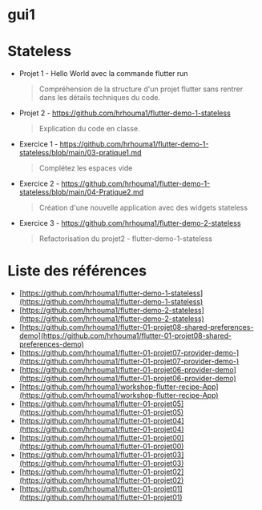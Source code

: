 # gui1

# Stateless

- Projet 1 - Hello World avec la commande flutter run
  > Compréhension de la structure d'un projet flutter sans rentrer dans les détails techniques du code.
- Projet 2 - https://github.com/hrhouma1/flutter-demo-1-stateless
  > Explication du code en classe.
- Exercice 1 - https://github.com/hrhouma1/flutter-demo-1-stateless/blob/main/03-pratique1.md
  > Complétez les espaces vide
- Exercice 2 - https://github.com/hrhouma1/flutter-demo-1-stateless/blob/main/04-Pratique2.md
  > Création d'une nouvelle application avec des widgets stateless
- Exercice 3 - https://github.com/hrhouma1/flutter-demo-2-stateless
  > Refactorisation du projet2 - flutter-demo-1-stateless





# Liste des références 

* [https://github.com/hrhouma1/flutter-demo-1-stateless](https://github.com/hrhouma1/flutter-demo-1-stateless)
* [https://github.com/hrhouma1/flutter-demo-2-stateless](https://github.com/hrhouma1/flutter-demo-2-stateless)
* [https://github.com/hrhouma1/flutter-01-projet08-shared-preferences-demo](https://github.com/hrhouma1/flutter-01-projet08-shared-preferences-demo)
* [https://github.com/hrhouma1/flutter-01-projet07-provider-demo-](https://github.com/hrhouma1/flutter-01-projet07-provider-demo-)
* [https://github.com/hrhouma1/flutter-01-projet06-provider-demo](https://github.com/hrhouma1/flutter-01-projet06-provider-demo)
* [https://github.com/hrhouma1/workshop-flutter-recipe-App](https://github.com/hrhouma1/workshop-flutter-recipe-App)
* [https://github.com/hrhouma1/flutter-01-projet05](https://github.com/hrhouma1/flutter-01-projet05)
* [https://github.com/hrhouma1/flutter-01-projet04](https://github.com/hrhouma1/flutter-01-projet04)
* [https://github.com/hrhouma1/flutter-01-projet00](https://github.com/hrhouma1/flutter-01-projet00)
* [https://github.com/hrhouma1/flutter-01-projet03](https://github.com/hrhouma1/flutter-01-projet03)
* [https://github.com/hrhouma1/flutter-01-projet02](https://github.com/hrhouma1/flutter-01-projet02)
* [https://github.com/hrhouma1/flutter-01-projet01](https://github.com/hrhouma1/flutter-01-projet01)



